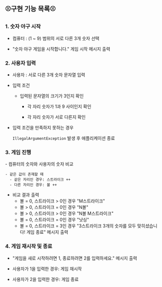 <h2>⚾구현 기능 목록⚾</h2>

<h3>1. 숫자 야구 시작</h3>

- 컴퓨터 : (1 ~ 9) 범위의 서로 다른 3개 숫자 선택

- "숫자 야구 게임을 시작합니다." 게임 시작 메시지 출력

<h3>2. 사용자 입력</h3>

- 사용자 : 서로 다른 3개 숫자 문자열 입력

- 입력 조건
    
  - 입력된 문자열의 크기가 3인지 확인
        
    - 각 자리 숫자가 1과 9 사이인지 확인
        
    - 각 자리 숫자가 서로 다른지 확인
        
- 입력 조건을 만족하지 못하는 경우
  
  `IllegalArgumentException` 발생 후 애플리케이션 종료

<h3>3. 게임 진행</h3>
- 컴퓨터의 숫자와 사용자의 숫자 비교

    - 같은 값이 존재할 때
      - 같은 자리인 경우: 스트라이크 ++
      - 다른 자리인 경우: 볼 ++ 
- 비교 결과 출력
   - 볼 = 0, 스트라이크 > 0인 경우
     "M스트라이크"
   - 볼 > 0, 스트라이크 = 0인 경우
     "N볼"
   - 볼 > 0, 스트라이크 > 0인 경우
     "N볼 M스트라이크"
   - 볼 = 0, 스트라이크 = 0인 경우
     "낫싱"
   - 볼 = 0, 스트라이크 = 3인 경우
     "3스트라이크
     3개의 숫자를 모두 맞히셨습니다! 게임 종료" 메시지 출력

<h3>4. 게임 재시작 및 종료</h3>

- "게임을 새로 시작하려면 1, 종료하려면 2를 입력하세요." 메시지 출력

- 사용자가 1을 입력한 경우: 게임 재시작
  
- 사용자가 2을 입력한 경우: 게임 종료
